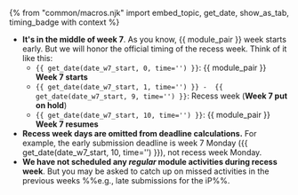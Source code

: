 {% from "common/macros.njk" import embed_topic, get_date, show_as_tab, timing_badge with context %}
<box type="info" header="****==Where is the recess week?==****">

* **It's in the middle of week 7**. As you know, {{ module_pair }} week starts early. But we will honor the official timing of the recess week. Think of it like this:
  * `{{ get_date(date_w7_start, 0, time='') }}`: {{ module_pair }} **Week 7 starts**
  * `{{ get_date(date_w7_start, 1, time='') }} -  {{ get_date(date_w7_start, 9, time='') }}`: Recess week (**Week 7 put on hold**)
  * `{{ get_date(date_w7_start, 10, time='') }}`: {{ module_pair }} **Week 7 resumes**
* **Recess week days are omitted from deadline calculations.** For example, the early submission deadline is week 7 Monday ({{ get_date(date_w7_start, 10, time='') }}), not recess week Monday.
* **We have not scheduled any _regular_ module activities during recess week**. But you may be asked to catch up on missed activities in the previous weeks %%e.g., late submissions for the iP%%.
</box>
<p/>

<include src="../../admin/common-notices-fragment.md#try-tutorial-task-before" />
